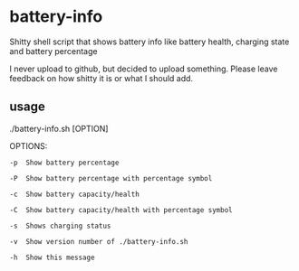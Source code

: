# battery-info
Shitty shell script that shows battery info like battery health, charging state and battery percentage

I never upload to github, but decided to upload something. Please leave feedback on how shitty it is or what I should add.

## usage
./battery-info.sh [OPTION]

OPTIONS:

    -p  Show battery percentage
    
    -P  Show battery percentage with percentage symbol
    
    -c  Show battery capacity/health
    
    -C  Show battery capacity/health with percentage symbol
    
    -s  Shows charging status
    
    -v  Show version number of ./battery-info.sh
    
    -h  Show this message
    
